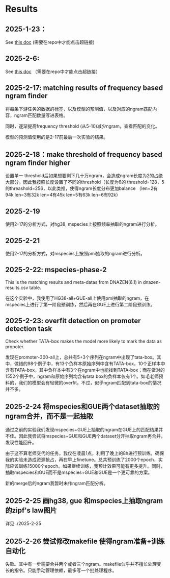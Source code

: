 # Results

## 2025-1-23：

See [this doc](./2025-1-23.md) (需要在repo中才能点击超链接)

## 2025-2-6:

See [this doc](./2025-2-6.md) （需要在repo中才能点击超链接）

## 2025-2-17: matching results of frequency based ngram finder

将每条下游任务的数据的标签，以及模型的预测值，以及对应的ngram匹配内容，ngram匹配数量写进表格。

同时，逐渐提高frequency threshold (从5-10)减少ngram，查看匹配的变化。

模型的预测值使用的是2-17前最后一次实验的结果。

## 2025-2-18：make threshold of frequency based ngram finder higher

设置单一 threshold后如果想要剩下几十万ngram，会造成ngram长度为2的占绝大部分。因此我按照长度设置了不同的threshold（长度为6的 threshold=128，5的threashold=256，以此类推，使得ngram长度分布更加balance （len=2有94k len=3有32k len=4有45k len=5有63k len=6有92k）

## 2025-2-19 

使用2-17的分析方式，对hg38, mspecies上按照频率抽取的ngram进行分析。

## 2025-2-21

使用2-17的分析方式，对mspecies上按照pmi抽取的ngram进行分析。

## 2025-2-22: mspecies-phase-2

This is the matching results and meta-datas from DNAZEN(6.1) in dnazen-results.csv table.

在这个实验中，我使用了HG38-all+GUE-all上使用pmi抽取的ngram，在mspecies上进行了第一阶段预训练，然后再在GUE上进行第二阶段预训练。

## 2025-2-23: overfit detection on promoter detection task

Check whether TATA-box makes the model more likely to mark the data as propoter.

发现在promoter-300-all上，总共有5+3个序列在ngram中出现了tata-box。其中，做错的98个例子中，有13个负样本原始序列中含有TATA-box，10个正样本中含有TATA-box。其中负样本中有3个在ngram中也能找到TATA-box；而在做对的1552个例子中，ngram和原始序列均含有tata box的负样本仅有1个。如毛老师预料的，我们的模型会有轻微的overfit，不过，似乎ngram匹配到tata-box的情况并不多。


## 2025-2-24 将mspecies和GUE两个dataset抽取的ngram合并，而不是一起抽取

通过之前的实验我们发现mspecies+GUE上抽取的ngram在GUE上的匹配结果并不佳。因此我尝试将mspecies+GUE和GUE两个dataset分开抽取ngram再合并，发现性能回升。

由于这不算老师交代的任务，我仅在凌晨1点，利用了晚上的8h进行预训练，确保我的实验未造成资源抢占，再在早上finetune。总共预训练了2000个epoch，实际应该训练15000个epoch。如果继续训练，我预计效果可能有更多提升。同时，抽取mspecies和GUE而不是mspecies+GUE和GUE是一个更可靠的方案。

新的merge后的ngram我暂时未作ngram匹配分析。


## 2025-2-25 画hg38, gue 和mspecies上抽取ngram的zipf's law图片

详见 ./2025-2-25

## 2025-2-26 尝试修改makefile 使得ngram准备+训练自动化

失败。其中有一步需要合并两个或者三个ngram。makefile似乎并不擅长处理变长的指令。只能手动管理依赖，最多写一个批处理程序。